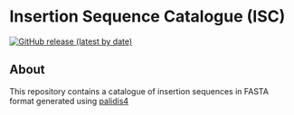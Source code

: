 # Insertion Sequence Catalogue (ISC)

[![GitHub release (latest by date)](https://img.shields.io/github/v/release/blue-moon22/ISC)](https://github.com/blue-moon22/ISC/releases)

## About
This repository contains a catalogue of insertion sequences in FASTA format generated using [palidis4](https://github.com/blue-moon22/palidis4)
